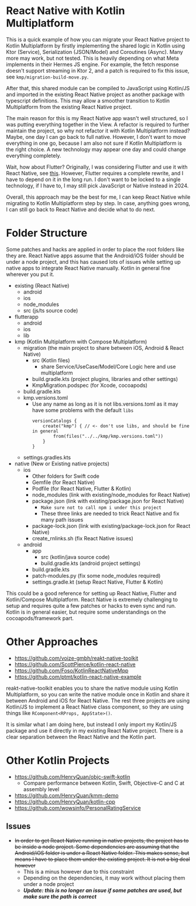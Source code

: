 # React Native with Kotlin Multiplatform

This is a quick example of how you can migrate your React Native project to Kotlin Multiplatform by firstly implementing the shared logic in Kotlin using Ktor (Service), Serialization (JSON/Model) and Coroutines (Async). Many more may work, but not tested. This is heavily depending on what Meta implements in their Hermes JS engine. For example, the fetch response doesn't support streaming in Ktor 2, and a patch is required to fix this issue, see `kmp/migration-build-move.py`.

After that, this shared module can be compiled to JavaScript using Kotlin/JS and imported in the existing React Native project as another package with typescript definitions. This may allow a smoother transition to Kotlin Multiplatform from the existing React Native project.

The main reason for this is my React Native app wasn't well structured, so I was putting everything together in the View. A refactor is required to further maintain the project, so why not refactor it with Kotlin Multiplatform instead? Maybe, one day I can go back to full native. However, I don't want to move everything in one go, because I am also not sure if Kotlin Multiplatform is the right choice. A new technology may appear one day and could change everything completely.

Wait, how about Flutter? Originally, I was considering Flutter and use it with React Native, see [this](https://github.com/HenryQuan/flutter-react-native). However, Flutter requires a complete rewrite, and I have to depend on it in the long run. I don't want to be locked to a single technology, if I have to, I may still pick JavaScript or Native instead in 2024.

Overall, this approach may be the best for me, I can keep React Native while migrating to Kotlin Multiplatform step by step. In case, anything goes wrong, I can still go back to React Native and decide what to do next.

# Folder Structure
Some patches and hacks are applied in order to place the root folders like they are. React Native apps assume that the Android/iOS folder should be under a node project, and this has caused lots of issues while setting up native apps to integrate React Native manually. Kotlin in general fine wherever you put it.

- existing (React Native)
  - android
  - ios
  - node_modules
  - src (js/ts source code)
- flutterapp
  - android
  - ios
  - lib
- kmp (Kotlin Multiplatform with Compose Multiplatform)
  - migration (the main project to share between iOS, Android & React Native)
    - src (Kotlin files)
      - share Service/UseCase/Model/Core Logic here and use multiplatform
    - build.gradle.kts (project plugins, libraries and other settings)
    - KmpMigration.podspec (for Xcode, cocoapods)
  - build.gradle.kts
  - kmp.versions.toml
    - Use any name as long as it is not libs.versions.toml as it may have some problems with the default `libs`
      ```
      versionCatalogs {
          create("kmp") { // <- don't use libs, and should be fine in general
              from(files("../../kmp/kmp.versions.toml"))
          }
      }
      ```
  - settings.gradles.kts
- native (New or Existing native projects)
  - ios
    - Other folders for Swift code
    - Gemfile (for React Native)
    - Podfile (for React Native, Flutter & Kotlin)
    - node_modules (link with existing/node_modules for React Native)
    - package.json (link with existing/package.json for React Native)
      - `Make sure not to call npm i under this project`
      - These three links are needed to trick React Native and fix many path issues
    - package-lock.json (link with existing/package-lock.json for React Native)
    - create_rnlinks.sh (fix React Native issues)
  - android
    - app
      - src (kotlin/java source code)
      - build.gradle.kts (android project settings)
    - build.gradle.kts
    - patch-modules.py (fix some node_modules required)
    - settings.gradle.kt (setup React Native, Flutter & Kotlin)

This could be a good reference for setting up React Native, Flutter and Kotlin/Compose Multiplatform. React Native is extremely challenging to setup and requires quite a few patches or hacks to even sync and run. Kotlin is in general easier, but require some understandings on the cocoapods/framework part. 

# Other Approaches

- https://github.com/voize-gmbh/reakt-native-toolkit
- https://github.com/ScottPierce/kotlin-react-native
- https://github.com/Foso/KotlinReactNativeMpp
- https://github.com/ptmt/kotlin-react-native-example

reakt-native-toolkit enables you to share the native module using Kotlin Multiplatform, so you can write the native module once in Kotlin and share it between Android and iOS for React Native. The rest three projects are using Kotlin/JS to implement a React Native class component, so they are using things like `RComponent<RProps, AppState>()`.

It is similar what I am doing here, but instead I only import my Kotlin/JS package and use it directly in my existing React Native project. There is a clear separation between the React Native and the Kotlin part.

# Other Kotlin Projects

- https://github.com/HenryQuan/objc-swift-kotlin
  - Compare performance between Kotlin, Swift, Objective-C and C at assembly level
- https://github.com/HenryQuan/kmm-demo
- https://github.com/HenryQuan/kotlin-cpp
- https://github.com/wowsinfo/PersonalRatingService

## Issues

- ~~In order to get React Native running in native projects, the project has to be inside a node project. Some dependencies are assuming that the Android/iOS folder is under a React Native folder. This makes sense, but means I have to place them under the existing project. It is not a big deal however~~
  - This is a minus however due to this constraint
  - Depending on the dependencies, it may work without placing them under a node project
  - **_Update: this is no longer an issue if some patches are used, but make sure the path is correct_**
